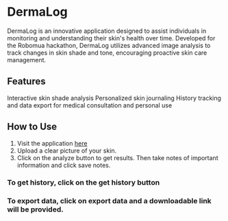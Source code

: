 # DermaLog
DermaLog is an innovative application designed to assist individuals in monitoring and understanding their skin's health over time. Developed for the Robomua hackathon, DermaLog utilizes advanced image analysis to track changes in skin shade and tone, encouraging proactive skin care management.

## Features
Interactive skin shade analysis
Personalized skin journaling
History tracking and data export for medical consultation and personal use

## How to Use
1. Visit the application [here](https://huggingface.co/spaces/FavourJ/DermaLog)
2. Upload a clear picture of your skin.
3. Click on the analyze button to get results. Then take notes of important information and click save notes.

### To get history, click on the get history button
### To export data, click on export data and a downloadable link will be provided. 

